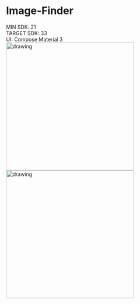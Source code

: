 # Image-Finder
MIN SDK: 21\
TARGET SDK: 33\
UI: Compose Material 3\
<img src="https://github.com/ICalmPersonI/Image-Finder/blob/master/gifts/1.gif" alt="drawing" width="350"/>
<img src="https://github.com/ICalmPersonI/Image-Finder/blob/master/gifts/2.gif" alt="drawing" width="350"/>
